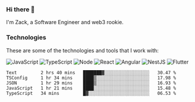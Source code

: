 ### Hi there 👋
I'm Zack, a Software Engineer and web3 rookie.

### Technologies
These are some of the technologies and tools that I work with:

![JavaScript](https://img.shields.io/badge/JavaScript-323330.svg?logo=javascript&logoColor=F7DF1E) 
![TypeScript](https://img.shields.io/badge/TypeScript-007ACC.svg?logo=typescript&logoColor=white) 
![Node](https://img.shields.io/badge/Node.js-43853D.svg?logo=node.js&logoColor=white)
![React](https://img.shields.io/badge/React-20232a.svg?logo=react&logoColor=61DAFB) 
![Angular](https://img.shields.io/badge/Angular-E23237.svg?logo=angularjs&logoColor=white)
![NestJS](https://img.shields.io/badge/NestJS-E0234E?logo=nestjs&logoColor=white)
![Flutter](https://img.shields.io/badge/Flutter-02569B.svg?logo=flutter&logoColor=white)

<!--START_SECTION:waka-->

```text
Text         2 hrs 40 mins   ███████▓░░░░░░░░░░░░░░░░░   30.47 %
TSConfig     1 hr 34 mins    ████▒░░░░░░░░░░░░░░░░░░░░   17.98 %
JSON         1 hr 29 mins    ████▒░░░░░░░░░░░░░░░░░░░░   16.93 %
JavaScript   1 hr 21 mins    ████░░░░░░░░░░░░░░░░░░░░░   15.48 %
TypeScript   34 mins         █▓░░░░░░░░░░░░░░░░░░░░░░░   06.53 %
```

<!--END_SECTION:waka-->
